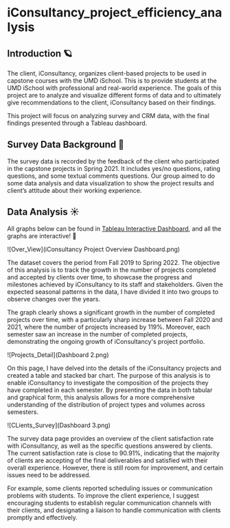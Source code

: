 # iConsultancy_project_efficiency_analysis
## Introduction :ringed_planet:
The client, iConsultancy, organizes client-based projects to be used in capstone courses
with the UMD iSchool. This is to provide students at the UMD iSchool with professional and
real-world experience. The goals of this project are to analyze and visualize different forms of data and to ultimately give recommendations to the client, iConsultancy based on their findings.

This project will focus on analyzing survey and CRM data, with the final findings presented through a Tableau dashboard.

## Survey Data Background :crescent_moon:
The survey data is recorded by the feedback of the client who participated in the
capstone projects in Spring 2021. It includes yes/no questions, rating questions,
and some textual comments questions. Our group aimed to do some data analysis
and data visualization to show the project results and client’s attitude about their
working experience.

## Data Analysis :sunny:
All graphs below can be found in [Tableau Interactive Dashboard](https://public.tableau.com/app/profile/liyu.lo/viz/iConsultancyDashboard/Dashboard2), and all the graphs are interactive! :star2:

![Over_View](iConsultancy Project Overview Dashboard.png)

The dataset covers the period from Fall 2019 to Spring 2022. The objective of this analysis is to track the growth in the number of projects completed and accepted by clients over time, to showcase the progress and milestones achieved by iConsultancy to its staff and stakeholders. Given the expected seasonal patterns in the data, I have divided it into two groups to observe changes over the years.

The graph clearly shows a significant growth in the number of completed projects over time, with a particularly sharp increase between Fall 2020 and 2021, where the number of projects increased by 119%. Moreover, each semester saw an increase in the number of completed projects, demonstrating the ongoing growth of iConsultancy's project portfolio.

![Projects_Detail](Dashboard 2.png)

On this page, I have delved into the details of the iConsultancy projects and created a table and stacked bar chart. The purpose of this analysis is to enable iConsultancy to investigate the composition of the projects they have completed in each semester. By presenting the data in both tabular and graphical form, this analysis allows for a more comprehensive understanding of the distribution of project types and volumes across semesters.

![CLients_Survey](Dashboard 3.png)

The survey data page provides an overview of the client satisfaction rate with iConsultancy, as well as the specific questions answered by clients. The current satisfaction rate is close to 90.91%, indicating that the majority of clients are accepting of the final deliverables and satisfied with their overall experience. However, there is still room for improvement, and certain issues need to be addressed.

For example, some clients reported scheduling issues or communication problems with students. To improve the client experience, I suggest encouraging students to establish regular communication channels with their clients, and designating a liaison to handle communication with clients promptly and effectively.